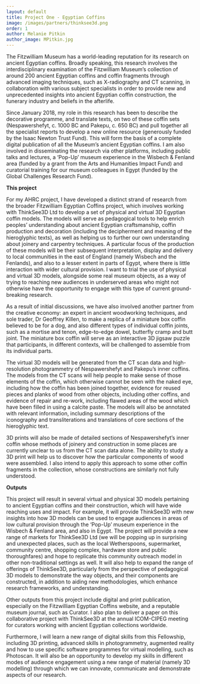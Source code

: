 ```yaml
---
layout: default
title: Project One - Egyptian Coffins
image: /images/partners/thinksee3d.png
order: 1
author: Melanie Pitkin
author_image: MPitkin.jpg
---
```

The Fitzwilliam Museum has a world-leading reputation for its research on ancient Egyptian coffins. Broadly speaking, this research involves the interdisciplinary examination of the Fitzwilliam Museum’s collection of around 200 ancient Egyptian coffins and coffin fragments through advanced imaging techniques, such as X-radiography and CT scanning, in collaboration with various subject specialists in order to provide new and unprecedented insights into ancient Egyptian coffin construction, the funerary industry and beliefs in the afterlife.

Since January 2018, my role in this research has been to describe the decorative programme, and translate texts, on two of these coffin sets (Nespawershefyt, c. 1000 BC and Pakepu, c. 650 BC) and pull together all the specialist reports to develop a new online resource (generously funded by the Isaac Newton Trust Fund). This will form the basis of a complete digital publication of all the Museum’s ancient Egyptian coffins. I am also involved in disseminating the research via other platforms, including public talks and lectures, a ‘Pop-Up’ museum experience in the Wisbech & Fenland area (funded by a grant from the Arts and Humanities Impact Fund) and curatorial training for our museum colleagues in Egypt (funded by the Global Challenges Research Fund).

**This project**

For my AHRC project, I have developed a distinct strand of research from the broader Fitzwilliam Egyptian Coffins project, which involves working with ThinkSee3D Ltd to develop a set of physical and virtual 3D Egyptian coffin models. The models will serve as pedagogical tools to help enrich peoples’ understanding about ancient Egyptian craftsmanship, coffin production and decoration (including the decipherment and meaning of the hieroglyphic texts), as well as helping us to further our own understanding about joinery and carpentry techniques. A particular focus of the production of these models will be their subsequent interpretation, display and delivery to local communities in the east of England (namely Wisbech and the Fenlands), and also to a lesser extent in parts of Egypt, where there is little interaction with wider cultural provision. I want to trial the use of physical and virtual 3D models, alongside some real museum objects, as a way of trying to reaching new audiences in underserved areas who might not otherwise have the opportunity to engage with this type of current ground-breaking research.

As a result of initial discussions, we have also involved another partner from the creative economy: an expert in ancient woodworking techniques, and sole trader, Dr Geoffrey Killen, to make a replica of a miniature box coffin believed to be for a dog, and also different types of individual coffin joints, such as a mortise and tenon, edge-to-edge dowel, butterfly cramp and butt joint. The miniature box coffin will serve as an interactive 3D jigsaw puzzle that participants, in different contexts, will be challenged to assemble from its individual parts.  

The virtual 3D models will be generated from the CT scan data and high-resolution photogrammetry of Nespawershefyt and Pakepu’s inner coffins. The models from the CT scans will help people to make sense of those elements of the coffin, which otherwise cannot be seen with the naked eye, including how the coffin has been joined together, evidence for reused pieces and planks of wood from other objects, including other coffins, and evidence of repair and re-work, including flawed areas of the wood which have been filled in using a calcite paste. The models will also be annotated with relevant information, including summary descriptions of the iconography and transliterations and translations of core sections of the hieroglyphic text.

3D prints will also be made of detailed sections of Nespawershefyt’s inner coffin whose methods of joinery and construction in some places are currently unclear to us from the CT scan data alone. The ability to study a 3D print will help us to discover how the particular components of wood were assembled. I also intend to apply this approach to some other coffin fragments in the collection, whose constructions are similarly not fully understood.

**Outputs**

This project will result in several virtual and physical 3D models pertaining to ancient Egyptian coffins and their construction, which will have wide reaching uses and impact. For example, it will provide ThinkSee3D with new insights into how 3D models can be used to engage audiences in areas of low cultural provision through the ‘Pop-Up’ museum experience in the Wisbech & Fenland area, and also in Egypt. The project will provide a new range of markets for ThinkSee3D Ltd (we will be popping up in surprising and unexpected places, such as the local Wetherspoons, supermarket, community centre, shopping complex, hardware store and public thoroughfares) and hope to replicate this community outreach model in other non-traditional settings as well. It will also help to expand the range of offerings of ThinkSee3D, particularly from the perspective of pedagogical 3D models to demonstrate the way objects, and their components are constructed, in addition to aiding new methodologies, which enhance research frameworks, and understanding.

Other outputs from this project include digital and print publication, especially on the Fitzwilliam Egyptian Coffins website, and a reputable museum journal, such as Curator. I also plan to deliver a paper on this collaborative project with ThinkSee3D at the annual ICOM-CIPEG meeting for curators working with ancient Egyptian collections worldwide.

Furthermore, I will learn a new range of digital skills from this Fellowship, including 3D printing, advanced skills in photogrammetry, augmented reality and how to use specific software programmes for virtual modelling, such as Photoscan. It will also be an opportunity to develop my skills in different modes of audience engagement using a new range of material (namely 3D modelling) through which we can innovate, communicate and demonstrate aspects of our research.

